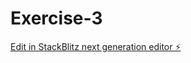 # Exercise-3

[Edit in StackBlitz next generation editor ⚡️](https://stackblitz.com/~/github.com/MRMue/Exercise-3)